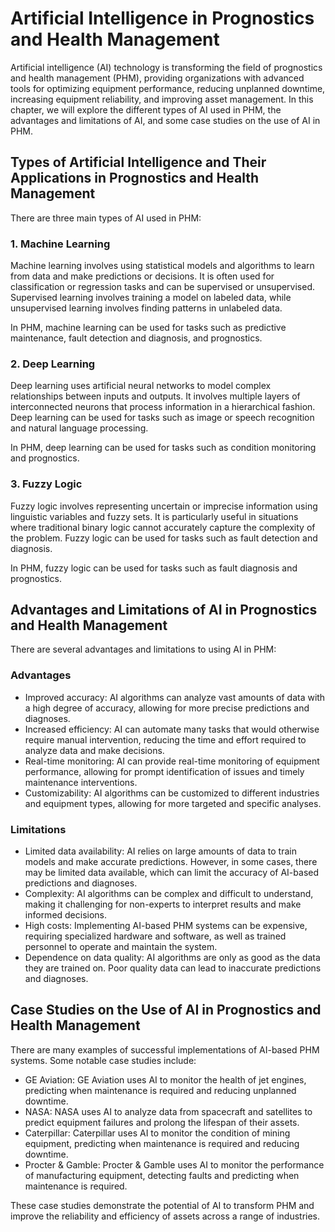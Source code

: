 Artificial Intelligence in Prognostics and Health Management
============================================================

Artificial intelligence (AI) technology is transforming the field of prognostics and health management (PHM), providing organizations with advanced tools for optimizing equipment performance, reducing unplanned downtime, increasing equipment reliability, and improving asset management. In this chapter, we will explore the different types of AI used in PHM, the advantages and limitations of AI, and some case studies on the use of AI in PHM.

Types of Artificial Intelligence and Their Applications in Prognostics and Health Management
--------------------------------------------------------------------------------------------

There are three main types of AI used in PHM:

### 1. Machine Learning

Machine learning involves using statistical models and algorithms to learn from data and make predictions or decisions. It is often used for classification or regression tasks and can be supervised or unsupervised. Supervised learning involves training a model on labeled data, while unsupervised learning involves finding patterns in unlabeled data.

In PHM, machine learning can be used for tasks such as predictive maintenance, fault detection and diagnosis, and prognostics.

### 2. Deep Learning

Deep learning uses artificial neural networks to model complex relationships between inputs and outputs. It involves multiple layers of interconnected neurons that process information in a hierarchical fashion. Deep learning can be used for tasks such as image or speech recognition and natural language processing.

In PHM, deep learning can be used for tasks such as condition monitoring and prognostics.

### 3. Fuzzy Logic

Fuzzy logic involves representing uncertain or imprecise information using linguistic variables and fuzzy sets. It is particularly useful in situations where traditional binary logic cannot accurately capture the complexity of the problem. Fuzzy logic can be used for tasks such as fault detection and diagnosis.

In PHM, fuzzy logic can be used for tasks such as fault diagnosis and prognostics.

Advantages and Limitations of AI in Prognostics and Health Management
---------------------------------------------------------------------

There are several advantages and limitations to using AI in PHM:

### Advantages

* Improved accuracy: AI algorithms can analyze vast amounts of data with a high degree of accuracy, allowing for more precise predictions and diagnoses.
* Increased efficiency: AI can automate many tasks that would otherwise require manual intervention, reducing the time and effort required to analyze data and make decisions.
* Real-time monitoring: AI can provide real-time monitoring of equipment performance, allowing for prompt identification of issues and timely maintenance interventions.
* Customizability: AI algorithms can be customized to different industries and equipment types, allowing for more targeted and specific analyses.

### Limitations

* Limited data availability: AI relies on large amounts of data to train models and make accurate predictions. However, in some cases, there may be limited data available, which can limit the accuracy of AI-based predictions and diagnoses.
* Complexity: AI algorithms can be complex and difficult to understand, making it challenging for non-experts to interpret results and make informed decisions.
* High costs: Implementing AI-based PHM systems can be expensive, requiring specialized hardware and software, as well as trained personnel to operate and maintain the system.
* Dependence on data quality: AI algorithms are only as good as the data they are trained on. Poor quality data can lead to inaccurate predictions and diagnoses.

Case Studies on the Use of AI in Prognostics and Health Management
------------------------------------------------------------------

There are many examples of successful implementations of AI-based PHM systems. Some notable case studies include:

* GE Aviation: GE Aviation uses AI to monitor the health of jet engines, predicting when maintenance is required and reducing unplanned downtime.
* NASA: NASA uses AI to analyze data from spacecraft and satellites to predict equipment failures and prolong the lifespan of their assets.
* Caterpillar: Caterpillar uses AI to monitor the condition of mining equipment, predicting when maintenance is required and reducing downtime.
* Procter \& Gamble: Procter \& Gamble uses AI to monitor the performance of manufacturing equipment, detecting faults and predicting when maintenance is required.

These case studies demonstrate the potential of AI to transform PHM and improve the reliability and efficiency of assets across a range of industries.
